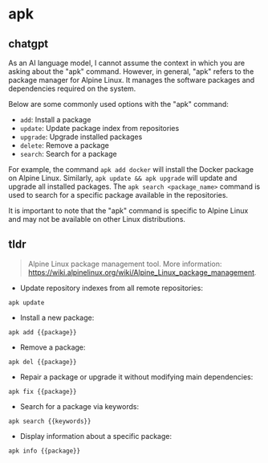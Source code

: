 # apk 
## chatgpt 
As an AI language model, I cannot assume the context in which you are asking about the "apk" command. However, in general, "apk" refers to the package manager for Alpine Linux. It manages the software packages and dependencies required on the system.

Below are some commonly used options with the "apk" command:

- `add`: Install a package
- `update`: Update package index from repositories
- `upgrade`: Upgrade installed packages
- `delete`: Remove a package
- `search`: Search for a package

For example, the command `apk add docker` will install the Docker package on Alpine Linux. Similarly, `apk update && apk upgrade` will update and upgrade all installed packages. The `apk search <package_name>` command is used to search for a specific package available in the repositories.

It is important to note that the "apk" command is specific to Alpine Linux and may not be available on other Linux distributions. 

## tldr 
 
> Alpine Linux package management tool.
> More information: <https://wiki.alpinelinux.org/wiki/Alpine_Linux_package_management>.

- Update repository indexes from all remote repositories:

`apk update`

- Install a new package:

`apk add {{package}}`

- Remove a package:

`apk del {{package}}`

- Repair a package or upgrade it without modifying main dependencies:

`apk fix {{package}}`

- Search for a package via keywords:

`apk search {{keywords}}`

- Display information about a specific package:

`apk info {{package}}`
